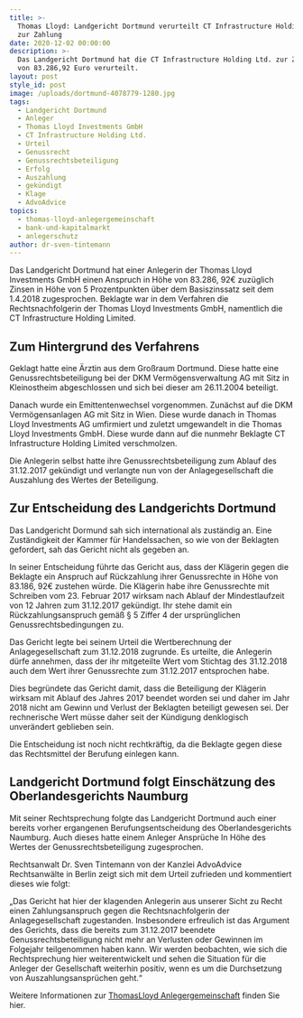 ```yaml
---
title: >-
  Thomas Lloyd: Landgericht Dortmund verurteilt CT Infrastructure Holding Ltd.
  zur Zahlung
date: 2020-12-02 00:00:00
description: >-
  Das Landgericht Dortmund hat die CT Infrastructure Holding Ltd. zur Zahlung
  von 83.286,92 Euro verurteilt.
layout: post
style_id: post
image: /uploads/dortmund-4078779-1280.jpg
tags:
  - Landgericht Dortmund
  - Anleger
  - Thomas Lloyd Investments GmbH
  - CT Infrastructure Holding Ltd.
  - Urteil
  - Genussrecht
  - Genussrechtsbeteiligung
  - Erfolg
  - Auszahlung
  - gekündigt
  - Klage
  - AdvoAdvice
topics:
  - thomas-lloyd-anlegergemeinschaft
  - bank-und-kapitalmarkt
  - anlegerschutz
author: dr-sven-tintemann
---
```

Das Landgericht Dortmund hat einer Anlegerin der Thomas Lloyd Investments GmbH einen Anspruch in Höhe von 83.286, 92€ zuzüglich Zinsen in Höhe von 5 Prozentpunkten über dem Basiszinssatz seit dem 1.4.2018 zugesprochen. Beklagte war in dem Verfahren die Rechtsnachfolgerin der Thomas Lloyd Investments GmbH, namentlich die CT Infrastructure Holding Limited.

## Zum Hintergrund des Verfahrens

Geklagt hatte eine Ärztin aus dem Großraum Dortmund. Diese hatte eine Genussrechtsbeteiligung bei der DKM Vermögensverwaltung AG mit Sitz in Kleinostheim abgeschlossen und sich bei dieser am 26.11.2004 beteiligt.

Danach wurde ein Emittentenwechsel vorgenommen. Zunächst auf die DKM Vermögensanlagen AG mit Sitz in Wien. Diese wurde danach in Thomas Lloyd Investments AG umfirmiert und zuletzt umgewandelt in die Thomas Lloyd Investments GmbH. Diese wurde dann auf die nunmehr Beklagte CT Infrastructure Holding Limited verschmolzen.

Die Anlegerin selbst hatte ihre Genussrechtsbeteiligung zum Ablauf des 31.12.2017 gekündigt und verlangte nun von der Anlagegesellschaft die Auszahlung des Wertes der Beteiligung.&nbsp;

## Zur Entscheidung des Landgerichts Dortmund

Das Landgericht Dormund sah sich international als zuständig an. Eine Zuständigkeit der Kammer für Handelssachen, so wie von der Beklagten gefordert, sah das Gericht nicht als gegeben an.

In seiner Entscheidung führte das Gericht aus, dass der Klägerin gegen die Beklagte ein Anspruch auf Rückzahlung ihrer Genussrechte in Höhe von 83.186, 92€ zustehen würde. Die Klägerin habe ihre Genussrechte mit Schreiben vom 23. Februar 2017 wirksam nach Ablauf der Mindestlaufzeit von 12 Jahren zum 31.12.2017 gekündigt. Ihr stehe damit ein Rückzahlungsanspruch gemäß § 5 Ziffer 4 der ursprünglichen Genussrechtsbedingungen zu.

Das Gericht legte bei seinem Urteil die Wertberechnung der Anlagegesellschaft zum 31.12.2018 zugrunde. Es urteilte, die Anlegerin dürfe annehmen, dass der ihr mitgeteilte Wert vom Stichtag des 31.12.2018 auch dem Wert ihrer Genussrechte zum 31.12.2017 entsprochen habe.

Dies begründete das Gericht damit, dass die Beteiligung der Klägerin wirksam mit Ablauf des Jahres 2017 beendet worden sei und daher im Jahr 2018 nicht am Gewinn und Verlust der Beklagten beteiligt gewesen sei. Der rechnerische Wert müsse daher seit der Kündigung denklogisch unverändert geblieben sein.

Die Entscheidung ist noch nicht rechtkräftig, da die Beklagte gegen diese das Rechtsmittel der Berufung einlegen kann.&nbsp;

## Landgericht Dortmund folgt Einschätzung des Oberlandesgerichts Naumburg

Mit seiner Rechtsprechung folgte das Landgericht Dortmund auch einer bereits vorher ergangenen Berufungsentscheidung des Oberlandesgerichts Naumburg. Auch dieses hatte einem Anleger Ansprüche In Höhe des Wertes der Genussrechtsbeteiligung zugesprochen.

Rechtsanwalt Dr. Sven Tintemann von der Kanzlei AdvoAdvice Rechtsanwälte in Berlin zeigt sich mit dem Urteil zufrieden und kommentiert dieses wie folgt:

„Das Gericht hat hier der klagenden Anlegerin aus unserer Sicht zu Recht einen Zahlungsanspruch gegen die Rechtsnachfolgerin der Anlagegesellschaft zugestanden. Insbesondere erfreulich ist das Argument des Gerichts, dass die bereits zum 31.12.2017 beendete Genussrechtsbeteiligung nicht mehr an Verlusten oder Gewinnen im Folgejahr teilgenommen haben kann. Wir werden beobachten, wie sich die Rechtsprechung hier weiterentwickelt und sehen die Situation für die Anleger der Gesellschaft weiterhin positiv, wenn es um die Durchsetzung von Auszahlungsansprüchen geht.“

Weitere Informationen zur [ThomasLloyd Anlegergemeinschaft](/themen/thomas-lloyd-anlegergemeinschaft/) finden Sie hier.&nbsp;
